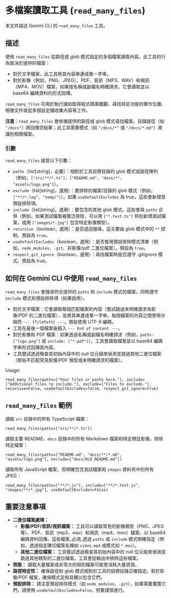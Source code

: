 # 多檔案讀取工具 (`read_many_files`)

本文件描述 Gemini CLI 的 `read_many_files` 工具。

## 描述

使用 `read_many_files` 從路徑或 glob 模式指定的多個檔案讀取內容。此工具的行為取決於提供的檔案：

- 對於文字檔案，此工具將其內容串連成單一字串。
- 對於影像（例如，PNG、JPEG）、PDF、音訊（MP3、WAV）和視訊（MP4、MOV）檔案，如果按名稱或副檔名明確請求，它會讀取並以 base64 編碼資料的形式回傳。

`read_many_files` 可用於執行諸如取得程式碼庫概觀、尋找特定功能的實作位置、檢閱文件或從多個設定檔收集內容等工作。

**注意**：`read_many_files` 會依循提供的路徑或 glob 模式尋找檔案。目錄路徑（如 `"/docs"`）將回傳空結果；此工具需要模式（如 `"/docs/*"` 或 `"/docs/*.md"`）來識別相關檔案。

### 引數

`read_many_files` 接受以下引數：

- `paths`（list[string]，必要）：相對於工具目標目錄的 glob 模式或路徑陣列（例如，`["src/**/*.ts"]`、`["README.md", "docs/*", "assets/logo.png"]`）。
- `exclude`（list[string]，選用）：要排除的檔案/目錄的 glob 模式（例如，`["**/*.log", "temp/"]`）。如果 `useDefaultExcludes` 為 true，這些會新增至預設排除項。
- `include`（list[string]，選用）：要包含的其他 glob 模式。這些會與 `paths` 合併（例如，如果測試檔案被廣泛排除，可以用 `["*.test.ts"]` 特別新增測試檔案，或用 `["images/*.jpg"]` 包含特定影像類型）。
- `recursive`（boolean，選用）：是否遞迴搜尋。這主要由 glob 模式中的 `**` 控制。預設為 `true`。
- `useDefaultExcludes`（boolean，選用）：是否套用預設排除模式清單（例如，`node_modules`、`.git`、非影像/pdf 二進位檔案）。預設為 `true`。
- `respect_git_ignore`（boolean，選用）：尋找檔案時是否遵守 .gitignore 模式。預設為 true。

## 如何在 Gemini CLI 中使用 `read_many_files`

`read_many_files` 會搜尋符合提供的 `paths` 和 `include` 模式的檔案，同時遵守 `exclude` 模式和預設排除項（如果啟用）。

- 對於文字檔案：它會讀取每個匹配檔案的內容（嘗試跳過未明確請求為影像/PDF 的二進位檔案），並將其串連成單一字串，每個檔案的內容之間使用分隔符 `--- {filePath} ---`。預設使用 UTF-8 編碼。
- 工具在最後一個檔案後插入 `--- End of content ---`。
- 對於影像和 PDF 檔案：如果透過名稱或副檔名明確請求（例如，`paths: ["logo.png"]` 或 `include: ["*.pdf"]`），工具會讀取檔案並以 base64 編碼字串形式回傳其內容。
- 工具嘗試透過檢查其初始內容中的 null 位元組來偵測並跳過其他二進位檔案（那些不匹配常見影像/PDF 類型或未明確請求的檔案）。

Usage:

```
read_many_files(paths=["Your files or paths here."], include=["Additional files to include."], exclude=["Files to exclude."], recursive=False, useDefaultExcludes=false, respect_git_ignore=true)
```

## `read_many_files` 範例

讀取 `src` 目錄中的所有 TypeScript 檔案：

```
read_many_files(paths=["src/**/*.ts"])
```

讀取主要 README、`docs` 目錄中的所有 Markdown 檔案和特定標誌影像，排除特定檔案：

```
read_many_files(paths=["README.md", "docs/**/*.md", "assets/logo.png"], exclude=["docs/OLD_README.md"])
```

讀取所有 JavaScript 檔案，但明確包含測試檔案和 `images` 資料夾中的所有 JPEG：

```
read_many_files(paths=["**/*.js"], include=["**/*.test.js", "images/**/*.jpg"], useDefaultExcludes=False)
```

## 重要注意事項

- **二進位檔案處理：**
  - **影像/PDF/音訊/視訊檔案：** 工具可以讀取常見的影像類型（PNG、JPEG 等）、PDF、音訊（mp3、wav）和視訊（mp4、mov）檔案，以 base64 編碼資料回傳。這些檔案_必須_透過 `paths` 或 `include` 模式明確指定（例如，透過指定確切檔案名稱如 `video.mp4` 或模式如 `*.mov`）。
  - **其他二進位檔案：** 工具嘗試透過檢查其初始內容中的 null 位元組來偵測並跳過其他類型的二進位檔案。工具會從輸出中排除這些檔案。
- **效能：** 讀取大量檔案或非常大的個別檔案可能會消耗大量資源。
- **路徑特定性：** 確保路徑和 glob 模式相對於工具的目標目錄正確指定。對於影像/PDF 檔案，確保模式足夠具體以包含它們。
- **預設排除：** 請注意預設排除模式（如 `node_modules`、`.git`），如果需要覆蓋它們，請使用 `useDefaultExcludes=False`，但要謹慎進行。
